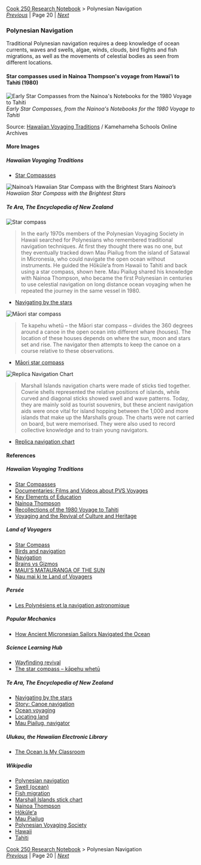 [Cook 250 Research Notebook](../) > Polynesian Navigation  
*[Previous](../p19-james-cook/)* | Page 20 | *[Next](../p21-endeavour/)*
### Polynesian Navigation

Traditional Polynesian navigation requires a deep knowledge of ocean currents,
waves and swells, algae, winds, clouds, bird flights and fish migrations, as
well as the movements of celestial bodies as seen from different locations.

#### Star compasses used in Nainoa Thompson's voyage from Hawai‘i to Tahiti (1980)

![Early Star Compasses from the Nainoa's Notebooks for the 1980 Voyage to Tahiti](pictures/148x100-WxHmm-polynesian-navigation.jpg)  
*Early Star Compasses, from the Nainoa's Notebooks for the 1980 Voyage to Tahiti*

Source: [Hawaiian Voyaging Traditions](http://archive.hokulea.com/ike/hookele/star_compasses.html) / Kamehameha Schools Online Archives

#### More Images

##### Hawaiian Voyaging Traditions

* [Star Compasses](http://archive.hokulea.com/ike/hookele/star_compasses.html)

![Nainoa’s Hawaiian Star Compass with the Brightest Stars](pictures/15x10cm-star-compass-brightest-stars.jpg)
*Nainoa’s Hawaiian Star Compass with the Brightest Stars*

##### Te Ara, The Encyclopedia of New Zealand

![Star compass](pictures/star-compass.svg)

> In the early 1970s members of the Polynesian Voyaging Society in Hawaii
> searched for Polynesians who remembered traditional navigation techniques.
> At first they thought there was no one, but they eventually tracked down
> Mau Piailug from the island of Satawal in Micronesia, who could navigate
> the open ocean without instruments. He guided the Hōkūle‘a from Hawaii to
> Tahiti and back using a star compass, shown here. Mau Piailug shared his
> knowledge with Nainoa Thompson, who became the first Polynesian in centuries
> to use celestial navigation on long distance ocean voyaging when he repeated
> the journey in the same vessel in 1980.

* [Navigating by the stars](https://teara.govt.nz/en/diagram/2220/navigating-by-the-stars)

![Māori star compass](pictures/maori-star-compass.svg)

> Te kapehu whetū – the Māori star compass – divides the 360 degrees
> around a canoe in the open ocean into different whare (houses).
> The location of these houses depends on where the sun, moon and stars
> set and rise. The navigator then attempts to keep the canoe on a course
> relative to these observations.

* [Māori star compass](https://teara.govt.nz/en/diagram/2222/maori-star-compass)

![Replica Navigation Chart](pictures/replica-navigation-chart.jpg)

> Marshall Islands navigation charts were made of sticks tied together.
> Cowrie shells represented the relative positions of islands,
> while curved and diagonal sticks showed swell and wave patterns.
> Today, they are mainly sold as tourist souvenirs,
> but these ancient navigation aids were once vital for island hopping
> between the 1,000 and more islands that make up the Marshalls group.
> The charts were not carried on board, but were memorised.
> They were also used to record collective knowledge
> and to train young navigators.

* [Replica navigation chart](https://teara.govt.nz/en/object/2231/replica-navigation-chart)

#### References

##### Hawaiian Voyaging Traditions

* [Star Compasses](http://archive.hokulea.com/ike/hookele/star_compasses.html)
* [Documentaries: Films and Videos about PVS Voyages](http://archive.hokulea.com/hoonaauao/resources_film_video.html)
* [Key Elements of Education](http://archive.hokulea.com/hoonaauao/education_elements.html)
* [Nainoa Thompson](http://archive.hokulea.com/index/founder_and_teachers/nainoa_thompson.html)
* [Recollections of the 1980 Voyage to Tahiti](http://archive.hokulea.com/holokai/1980/nainoa_to_tahiti.html)
* [Voyaging and the Revival of Culture and Heritage](http://archive.hokulea.com/ike/intro_ike.html)

##### Land of Voyagers

* [Star Compass](https://www.thevoyage.co.nz/en/video/10_Star-Compass)
* [Birds and navigation](https://www.thevoyage.co.nz/en/video/15_Birds-and-navigation)
* [Navigation](https://www.thevoyage.co.nz/en/video/17_Navigation)
* [Brains vs Gizmos](https://www.thevoyage.co.nz/en/video/19_Brains-vs-Gizmos)
* [MAUI'S MATAURANGA OF THE SUN](https://www.thevoyage.co.nz/en/video/72_MAUI-S-MATAURANGA-OF-THE-SUN)
* [Nau mai ki te Land of Voyagers](https://www.thevoyage.co.nz/en/video/14_Nau-mai-ki-te-Land-of-Voyagers)

##### Persée

* [Les Polynésiens et la navigation astronomique](https://www.persee.fr/doc/jso_0300-953x_1972_num_28_36_2384)

##### Popular Mechanics

* [How Ancient Micronesian Sailors Navigated the Ocean](https://www.popularmechanics.com/science/a22061/polynesian-stick-chart/)

##### Science Learning Hub

* [Wayfinding revival](https://www.sciencelearn.org.nz/resources/631-wayfinding-revival)
* [The star compass – kāpehu whetū](https://www.sciencelearn.org.nz/resources/622-the-star-compass-kapehu-whetu)

##### Te Ara, The Encyclopedia of New Zealand

* [Navigating by the stars](https://teara.govt.nz/en/diagram/2220/navigating-by-the-stars)
* [Story: Canoe navigation](https://teara.govt.nz/en/canoe-navigation)
* [Ocean voyaging](https://teara.govt.nz/en/canoe-navigation/page-2)
* [Locating land](https://teara.govt.nz/en/canoe-navigation/page-3)
* [Mau Piailug, navigator](https:/jteara.govt.nz/en/video/5995/mau-piailug-navigator)

##### Ulukau, the Hawaiian Electronic Library

* [The Ocean Is My Classroom](https://ulukau.org/elib/collect/kamjoe/index/assoc/D0.dir/doc13.pdf)

##### Wikipedia

* [Polynesian navigation](https://en.wikipedia.org/wiki/Polynesian_navigation)
* [Swell (ocean)](https://en.wikipedia.org/wiki/Swell_(ocean))
* [Fish migration](https://en.wikipedia.org/wiki/Fish_migration)
* [Marshall Islands stick chart](https://en.wikipedia.org/wiki/Marshall_Islands_stick_chart)
* [Nainoa Thompson](https://en.wikipedia.org/wiki/Nainoa_Thompson)
* [Hōkūleʻa](https://en.wikipedia.org/wiki/H%C5%8Dk%C5%ABle%CA%BBa)
* [Mau Piailug](https://en.wikipedia.org/wiki/Mau_Piailug)
* [Polynesian Voyaging Society](https://en.wikipedia.org/wiki/Polynesian_Voyaging_Society)
* [Hawaii](https://en.wikipedia.org/wiki/Hawaii)
* [Tahiti](https://en.wikipedia.org/wiki/Tahiti)

[Cook 250 Research Notebook](../) > Polynesian Navigation  
*[Previous](../p19-james-cook/)* | Page 20 | *[Next](../p21-endeavour/)*
